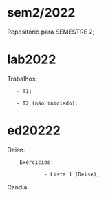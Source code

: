 # sem2/2022

Repositório para SEMESTRE 2;

# lab2022

Trabalhos:
        
       - T1;
       
       - T2 (não iniciado);

        
# ed20222

Deise:

        Exercícios:
                
                - Lista 1 (Deise);
                
Candia: 
        

